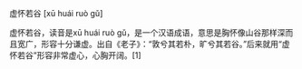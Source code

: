 
虚怀若谷 [xū huái ruò gǔ]

虚怀若谷，读音是xū huái ruò gǔ，是一个汉语成语，意思是胸怀像山谷那样深而且宽广，形容十分谦虚。出自《老子》：“敦兮其若朴，旷兮其若谷。”后来就用“虚怀若谷”形容非常虚心，心胸开阔。[1]
